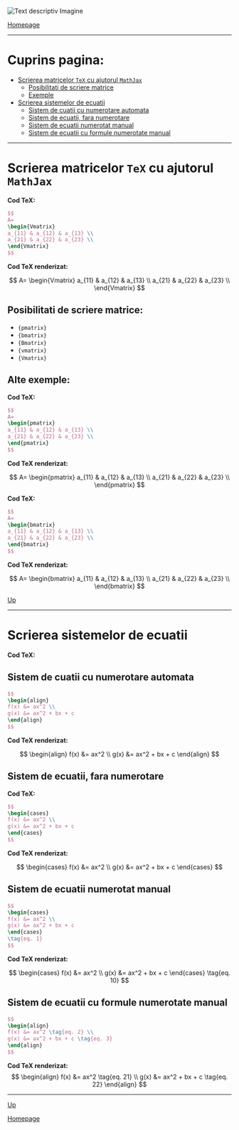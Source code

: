 <script id="MathJax-script" async src="https://cdn.jsdelivr.net/npm/mathjax@3/es5/tex-mml-chtml.js"></script>

![Text descriptiv Imagine](https://metricop.com/cdn/shop/articles/trimble-total-station.jpg?v=1677673954&width=1100)

[Homepage](index.md)

***

# Cuprins pagina:

- [Scrierea matricelor `TeX` cu ajutorul `MathJax`](#scrierea-matricelor-tex-cu-ajutorul-mathjax)
    - [Posibilitati de scriere matrice](#posibilitati-de-scriere-matrice)
    - [Exemple](#alte-exemple)
- [Scrierea sistemelor de ecuatii](#scrierea-sistemelor-de-ecuatii)
    - [Sistem de cuatii cu numerotare automata](#sistem-de-cuatii-cu-numerotare-automata)
    - [Sistem de ecuatii, fara numerotare](#sistem-de-ecuatii-fara-numerotare)
    - [Sistem de ecuatii numerotat manual](#sistem-de-ecuatii-numerotat-manual)
    - [Sistem de ecuatii cu formule numerotate manual](#sistem-de-ecuatii-cu-formule-numerotate-manual)

***



# Scrierea matricelor `TeX` cu ajutorul `MathJax`

**Cod TeX:**

```latex
$$
A=
\begin{Vmatrix}
a_{11} & a_{12} & a_{13} \\
a_{21} & a_{22} & a_{23} \\
\end{Vmatrix}
$$
```
**Cod TeX renderizat:**

$$
A=
\begin{Vmatrix}
a_{11} & a_{12} & a_{13} \\
a_{21} & a_{22} & a_{23} \\
\end{Vmatrix}
$$

## Posibilitati de scriere matrice:
- `{pmatrix}`
- `{bmatrix}`
- `{Bmatrix}`
- `{vmatrix}`
- `{Vmatrix}`

## Alte exemple:

**Cod TeX:**

```latex
$$
A=
\begin{pmatrix}
a_{11} & a_{12} & a_{13} \\
a_{21} & a_{22} & a_{23} \\
\end{pmatrix}
$$
```
**Cod TeX renderizat:**

$$
A=
\begin{pmatrix}
a_{11} & a_{12} & a_{13} \\
a_{21} & a_{22} & a_{23} \\
\end{pmatrix}
$$

**Cod TeX:**

```latex
$$
A=
\begin{bmatrix}
a_{11} & a_{12} & a_{13} \\
a_{21} & a_{22} & a_{23} \\
\end{bmatrix}
$$
```
**Cod TeX renderizat:**

$$
A=
\begin{bmatrix}
a_{11} & a_{12} & a_{13} \\
a_{21} & a_{22} & a_{23} \\
\end{bmatrix}
$$

<p> </p>

[Up](#cuprins-pagina)

***

# Scrierea sistemelor de ecuatii

**Cod TeX:**

## Sistem de cuatii cu numerotare automata

```LaTeX
$$
\begin{align}
f(x) &= ax^2 \\
g(x) &= ax^2 + bx + c
\end{align}
$$
```
**Cod TeX renderizat:**

$$
\begin{align}
f(x) &= ax^2 \\
g(x) &= ax^2 + bx + c
\end{align}
$$

## Sistem de ecuatii, fara numerotare

**Cod TeX:**

```latex
$$
\begin{cases}
f(x) &= ax^2 \\
g(x) &= ax^2 + bx + c
\end{cases}
$$
```
**Cod TeX renderizat:**

$$
\begin{cases}
f(x) &= ax^2 \\
g(x) &= ax^2 + bx + c
\end{cases}
$$

## Sistem de ecuatii numerotat manual

```latex
$$
\begin{cases}
f(x) &= ax^2 \\
g(x) &= ax^2 + bx + c
\end{cases}
\tag{eq. 1}
$$
```
**Cod TeX renderizat:**

$$
\begin{cases}
f(x) &= ax^2 \\
g(x) &= ax^2 + bx + c
\end{cases}
\tag{eq. 10}
$$

## Sistem de ecuatii cu formule numerotate manual

```latex
$$
\begin{align}
f(x) &= ax^2 \tag{eq. 2} \\
g(x) &= ax^2 + bx + c \tag{eq. 3}
\end{align}
$$
```
**Cod TeX renderizat:**
$$
\begin{align}
f(x) &= ax^2 \tag{eq. 21} \\
g(x) &= ax^2 + bx + c \tag{eq. 22}
\end{align}
$$

***

[Up](#cuprins-pagina)

[Homepage](index)


